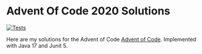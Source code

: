 # Advent Of Code 2020 Solutions

[![Tests](https://github.com/jerchende/advent-of-code-2021/workflows/Tests/badge.svg?branch=master)](https://github.com/jerchende/advent-of-code-2021/actions?query=workflow%3ATests)

Here are my solutions for the Advent of Code [Advent of Code](https://adventofcode.com/2021). Implemented with Java 17 and Junit 5.

